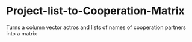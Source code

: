 # Project-list-to-Cooperation-Matrix
Turns a column vector actros and lists of names of cooperation partners into a matrix
